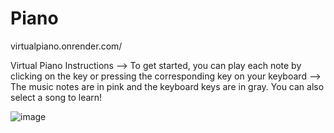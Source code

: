 # Piano
virtualpiano.onrender.com/

Virtual Piano Instructions
--> To get started, you can play each note by clicking on the key or pressing the corresponding key on your keyboard
--> The music notes are in pink and the keyboard keys are in gray. You can also select a song to learn!



![image](https://github.com/user-attachments/assets/0f9e5850-fd91-41d0-ac41-6f108f095d92)
